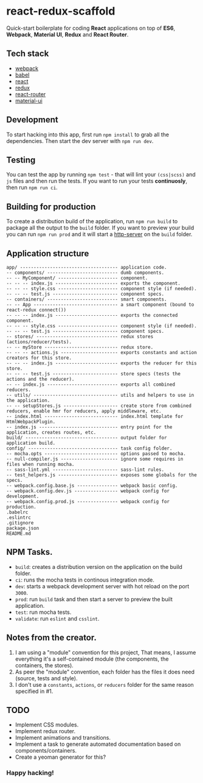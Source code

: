 react-redux-scaffold
==============
Quick-start boilerplate for coding __React__ applications on top of __ES6__, __Webpack__, __Material UI__, __Redux__ and __React Router__.

## Tech stack
- [webpack](https://webpack.github.io/)
- [babel](https://github.com/babel/babel-loader)
- [react](http://facebook.github.io/react/)
- [redux](https://github.com/rackt/redux/)
- [react-router](https://github.com/rackt/react-router)
- [material-ui](http://material-ui.com)

## Development
To start hacking into this app, first run `npm install` to grab all the dependencies. Then start the dev server with `npm run dev`.

## Testing
You can test the app by running `npm test` - that will lint your `(css|scss)` and `js` files and then run the tests. If you want to run your tests __continuosly__, then run `npm run ci`.

## Building for production
To create a distribution build of the application, run `npm run build` to package all the output to the `build` folder. If you want to preview your build you can run `npm run prod` and it will start a [http-server](https://www.npmjs.com/package/http-server) on the `build` folder.

## Application structure
```
app/ ------------------------------------ application code.
-- components/ -------------------------- dumb components.
-- -- MyComponent/ ---------------------- component.
-- -- -- index.js ----------------------- exports the component.
-- -- -- style.css ---------------------- component style (if needed).
-- -- -- test.js ------------------------ component specs.
-- containers/ -------------------------- smart components.
-- -- App ------------------------------- a smart component (bound to react-redux connect())
-- -- -- index.js ----------------------- exports the connected component.
-- -- -- style.css ---------------------- component style (if needed).
-- -- -- test.js ------------------------ component specs.
-- stores/ ------------------------------ redux stores (actions/reducer/tests).
-- -- myStore --------------------------- redux store.
-- -- -- actions.js --------------------- exports constants and action creators for this store.
-- -- -- index.js ----------------------- exports the reducer for this store.
-- -- -- test.js ------------------------ store specs (tests the actions and the reducer).
-- -- index.js -------------------------- exports all combined reducers.
-- utils/ ------------------------------- utils and helpers to use in the application.
-- -- setupStores.js -------------------- create store from combined reducers, enable hmr for reducers, apply middleware, etc.
-- index.html --------------------------- index.html template for HtmlWebpackPlugin.
-- index.js ----------------------------- entry point for the application, creates routes, etc.
build/ ---------------------------------- output folder for application build.
config/ --------------------------------- task config folder.
-- mocha.opts --------------------------- options passed to mocha.
-- null-compiler.js --------------------- ignore some requires in files when running mocha.
-- sass-lint.yml ------------------------ sass-lint rules.
-- test_helpers.js ---------------------- exposes some globals for the specs.
-- webpack.config.base.js --------------- webpack basic config.
-- webpack.config.dev.js ---------------- webpack config for development.
-- webpack.config.prod.js --------------- webpack config for production.
.babelrc
.eslintrc
.gitignore
package.json
README.md
```

## NPM Tasks.
- `build`: creates a distribution version on the application on the build folder.
- `ci`: runs the mocha tests in continous integration mode.
- `dev`: starts a webpack development server with hot reload on the port `3000`.
- `prod`: run `build` task and then start a server to preview the built application.
- `test`: run mocha tests.
- `validate`: run `eslint` and `csslint`.

## Notes from the creator.
1. I am using a "module" convention for this project, That means, I assume everything it's a self-contained module (the components, the containers, the stores).
2. As peer the "module" convention, each folder has the files it does need (source, tests and style).
3. I don't use a `constants`, `actions`, or `reducers` folder for the same reason specified in #1.

## TODO
- Implement CSS modules.
- Implement redux router.
- Implement animations and transitions.
- Implement a task to generate automated documentation based on components/containers.
- Create a yeoman generator for this?

### Happy hacking!
